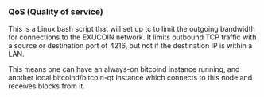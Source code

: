 ### QoS (Quality of service) ###

This is a Linux bash script that will set up tc to limit the outgoing bandwidth for connections to the EXUCOIN network. It limits outbound TCP traffic with a source or destination port of 4216, but not if the destination IP is within a LAN.

This means one can have an always-on bitcoind instance running, and another local bitcoind/bitcoin-qt instance which connects to this node and receives blocks from it.
